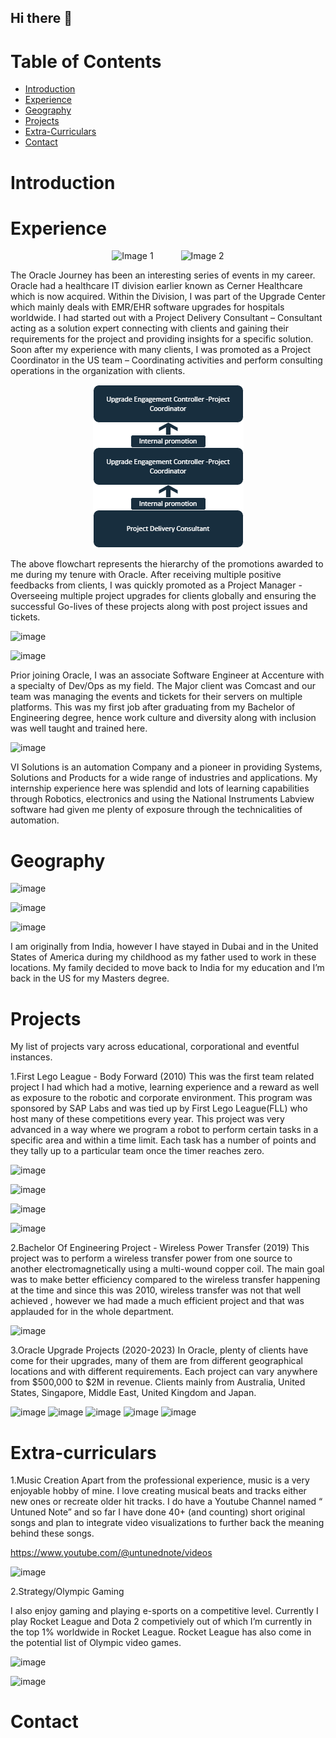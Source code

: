 ## Hi there 👋

# Table of Contents
- [Introduction](#introduction)
- [Experience](#Experience)
- [Geography](#Geography)
- [Projects](#Projects)
- [Extra-Curriculars](#Extra-Curriculars)
- [Contact](#Contact)


# Introduction

# Experience


<p align="center">
  
  <img src="![image](https://github.com/user-attachments/assets/81e31785-433a-46e5-ae02-d1d1813e81a9)" alt="Image 1" width="200" style="margin-right: 20px;">
  
  <img src="![image](https://github.com/user-attachments/assets/2da204da-ebd1-42af-8598-af825c82d4e7)" alt="Image 2" width="200" style="margin-left: 20px;">
  
</p>



The Oracle Journey has been an interesting series of events in my career. Oracle had a healthcare IT division earlier known as Cerner Healthcare which is now acquired. Within the Division, I was part of the Upgrade Center which mainly deals with EMR/EHR software upgrades for hospitals worldwide.
  I had started out with a Project Delivery Consultant – Consultant acting as a solution expert connecting with clients and gaining their requirements for the project and providing insights for a specific solution. Soon after my experience with many clients, I was promoted as a Project Coordinator in the US team – Coordinating activities and perform consulting operations in the organization with clients.

<p align="center">
  <img src="Flowchart.png" alt="Flowchart">
</p>


The above flowchart represents the hierarchy of the promotions awarded to me during my tenure with Oracle. After receiving multiple positive feedbacks from clients, I was quickly promoted as a Project Manager - Overseeing multiple project upgrades for clients globally and ensuring the successful Go-lives of these projects along with post project issues and tickets.

![image](https://github.com/user-attachments/assets/78d68b5d-12d3-42fa-9ae5-c0b9bda03c6e)

![image](https://github.com/user-attachments/assets/e2e52e17-fe03-4042-971d-5ad85e5e4638)

Prior joining Oracle, I was an associate Software Engineer at Accenture with a specialty of Dev/Ops as my field.
The Major client was Comcast and our team was managing the events and tickets for their servers on multiple platforms. This was my first job after graduating from my Bachelor of Engineering degree, hence work culture and diversity along with inclusion was well taught and trained here.

![image](https://github.com/user-attachments/assets/467a08ff-63a5-46ba-8763-9dab28232d14)


VI Solutions is an automation Company and a pioneer in providing Systems, Solutions and Products for a wide range of industries and applications.
My internship experience here was splendid and lots of learning capabilities through Robotics, electronics and using the National Instruments Labview software had given me plenty of exposure through the technicalities of automation.





# Geography


![image](https://github.com/user-attachments/assets/7794288f-7271-4da0-9d16-88a24712cd88)

![image](https://github.com/user-attachments/assets/e4bf79ad-3e7a-46d5-af8f-2e2bf40b6f46)

![image](https://github.com/user-attachments/assets/bba72e82-f192-4c90-b4ce-a9bd334156c5)

I am originally from India, however I have stayed in Dubai and in the United States of America during my childhood as my father used to work in these locations. My family decided to move back to India for my education and I’m back in the US for my Masters degree.




# Projects

My list of projects vary across educational, corporational and eventful instances.

1.First Lego League - Body Forward (2010)
This was the first team related project I had which had a motive, learning experience and a reward as well as exposure to the robotic and corporate environment. This program was sponsored by SAP Labs and was tied up by First Lego League(FLL) who host many of these competitions every year.
This project was very advanced in a way where we program a robot to perform certain tasks in a specific area and within a time limit. Each task has a number of points and they tally up to a particular team once the timer reaches zero.

![image](https://github.com/user-attachments/assets/a25b6893-1a8b-4d76-acee-b0240b49763d)

![image](https://github.com/user-attachments/assets/8a0c33a0-5892-4ba6-9cd4-56a4adc6744a)

![image](https://github.com/user-attachments/assets/b7765e22-bfb5-4dea-8b6b-62243fca8009)

![image](https://github.com/user-attachments/assets/a14e383d-e591-4303-86f5-c4a6c01422d2)


2.Bachelor Of Engineering Project - Wireless Power Transfer (2019)
This project was to perform a wireless transfer power from one source to another electromagnetically using a multi-wound copper coil. The main goal was to make better efficiency compared to the wireless transfer happening at the time and since this was 2010, wireless transfer was not that well achieved , however we had made a much efficient project and that was applauded for in the whole department.

![image](https://github.com/user-attachments/assets/2234a45b-3125-4281-9477-05d2d4e6f8d6)


3.Oracle Upgrade Projects (2020-2023)
In Oracle, plenty of clients have come for their upgrades, many of them are from different geographical locations and with different requirements. Each project can vary anywhere from $500,000 to $2M in revenue. Clients mainly from Australia, United States, Singapore, Middle East, United Kingdom and Japan.

![image](https://github.com/user-attachments/assets/1bfa0c71-26e0-4e23-9f63-5d2a6128efda)
![image](https://github.com/user-attachments/assets/af6a5116-d7a9-4754-9dab-a0fc81daac11)
![image](https://github.com/user-attachments/assets/4785252c-1937-406a-814c-4e404d82e285)
![image](https://github.com/user-attachments/assets/a31857ba-e2d1-43f0-a1f1-bc6b3d434114)
![image](https://github.com/user-attachments/assets/ab818c70-8085-4c1d-b1c3-3d9d2ff7111b)






# Extra-curriculars

1.Music Creation
Apart from the professional experience, music is a very enjoyable hobby of mine. I love creating musical beats and tracks either new ones or recreate older hit tracks. I do have a Youtube Channel named “ Untuned Note” and so far I have done 40+ (and counting) short original songs and plan to integrate video visualizations to further back the meaning behind these songs.

https://www.youtube.com/@untunednote/videos

![image](https://github.com/user-attachments/assets/c63854cf-775c-4e3b-b48e-2ef6f0ed58e8)


2.Strategy/Olympic Gaming 

I also enjoy gaming and playing e-sports on a competitive level. Currently I play Rocket League and Dota 2 competiviely out of which I’m currently in the top 1% worldwide in Rocket League. Rocket League has also come in the potential list of Olympic video games.


![image](https://github.com/user-attachments/assets/b793809a-2010-4ff4-a6ae-65731e6a2588)

![image](https://github.com/user-attachments/assets/c05dcdf4-76cd-478c-b543-44f2041df3f0)









# Contact





<!--
**GoswamiAbhinav/GoswamiAbhinav** is a ✨ _special_ ✨ repository because its `README.md` (this file) appears on your GitHub profile.

Here are some ideas to get you started:

- 🔭 I’m currently working on ...
- 🌱 I’m currently learning ...
- 👯 I’m looking to collaborate on ...
- 🤔 I’m looking for help with ...
- 💬 Ask me about ...
- 📫 How to reach me: ...
- 😄 Pronouns: ...
- ⚡ Fun fact: ...
-->
